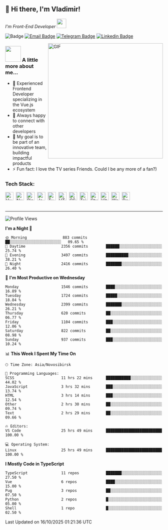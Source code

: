 ## 🦄 Hi there, I'm Vladimir!

<p><em>I'm Front-End Developer <img src="https://i.giphy.com/WUlplcMpOCEmTGBtBW.webp" width="30"></em>
</p>

![Badge](https://hitscounter.dev/api/hit?url=https%3A%2F%2Fgithub.com%2Fvofronte&label=гости&icon=github&color=%23E7E7E7)
[![Email Badge](https://cdn.jsdelivr.net/gh/vofronte/icons@latest/mail_badge.svg)](mailto:Hi@BetterCallSergeev.pro)
[![Telegram Badge](https://cdn.jsdelivr.net/gh/vofronte/icons@latest/tg_badge.svg)](https://t.me/vofronte) [![Linkedin
Badge](https://cdn.jsdelivr.net/gh/vofronte/icons@latest/linkedin_badge.svg)](https://www.linkedin.com/in/vofronte/)


<img align="right" alt="GIF" width="367" src="https://i.giphy.com/L8K62iTDkzGX6.webp" />

### <img src="https://i.giphy.com/VgCDAzcKvsR6OM0uWg.webp" width="50"> A little more about me...

- 🔭 Experienced Frontend Developer specializing in the Vue.js ecosystem
- 👯 Always happy to connect with other developers
- 🥅 My goal is to be part of an innovative team, building impactful products
- ⚡ Fun fact: I love the TV series Friends. Could I be any more of a fan?)

### Tech Stack:

<div class="tools-container">
	<img title="Vue.js" alt="Vue.js" width="26px" src="https://cdn.jsdelivr.net/gh/vofronte/icons@latest/vue.svg" style="vertical-align: middle; margin-right: 4px; margin-bottom: 4px;"/>
	<img title="Nuxt.js" alt="Nuxt.js" width="26px" src="https://cdn.jsdelivr.net/gh/vofronte/icons@latest/nuxt.png" style="vertical-align: middle; margin-right: 4px; margin-bottom: 4px;"/>
	<img title="Pinia" alt="Pinia" width="26px" src="https://cdn.jsdelivr.net/gh/vofronte/icons@latest/pinia.svg" style="vertical-align: middle; margin-right: 4px; margin-bottom: 4px;"/>
	<img title="JavaScript" alt="JavaScript" width="26px" src="https://cdn.jsdelivr.net/gh/vofronte/icons@latest/js.svg" style="vertical-align: middle; margin-right: 4px; margin-bottom: 4px;"/>
	<img title="TypeScript" alt="TypeScript" width="26px" src="https://cdn.jsdelivr.net/gh/vofronte/icons@latest/ts.svg" style="vertical-align: middle; margin-right: 4px; margin-bottom: 4px;"/>
	<img title="HTML" alt="HTML" width="26px" src="https://cdn.jsdelivr.net/gh/vofronte/icons@latest/html.svg" style="vertical-align: middle; margin-right: 4px; margin-bottom: 4px;"/>
	<img title="CSS" alt="CSS" width="26px" src="https://cdn.jsdelivr.net/gh/vofronte/icons@latest/css.svg" style="vertical-align: middle; margin-right: 4px; margin-bottom: 4px;"/>
	<img title="Tailwind" alt="Tailwind" width="26px" src="https://cdn.jsdelivr.net/gh/vofronte/icons@latest/tailwind.svg" style="vertical-align: middle; margin-right: 4px; margin-bottom: 4px;"/>
	<img title="Stylus" alt="Stylus" width="26px" src="https://cdn.jsdelivr.net/gh/vofronte/icons@latest/stylus.svg" style="vertical-align: middle; margin-right: 4px; margin-bottom: 4px;"/>
	<img title="Vite" alt="Vite" width="26px" src="https://cdn.jsdelivr.net/gh/vofronte/icons@latest/vite.svg" style="vertical-align: middle; margin-right: 4px; margin-bottom: 4px;"/>
	<img title="Webpack" alt="Webpack" width="26px" src="https://cdn.jsdelivr.net/gh/vofronte/icons@latest/webpack.svg" style="vertical-align: middle; margin-right: 4px; margin-bottom: 4px;"/>
	<img title="Docker" alt="Docker" width="26px" src="https://cdn.jsdelivr.net/gh/vofronte/icons@latest/docker.svg" style="vertical-align: middle; margin-right: 4px; margin-bottom: 4px;"/>
</div>
<br />

---
<!--START_SECTION:waka-->
![Profile Views](http://img.shields.io/badge/Profile%20Views-1-blue)

**I'm a Night 🦉** 

```text
🌞 Morning                883 commits         ██░░░░░░░░░░░░░░░░░░░░░░░   09.65 % 
🌆 Daytime                2356 commits        ██████░░░░░░░░░░░░░░░░░░░   25.74 % 
🌃 Evening                3497 commits        ██████████░░░░░░░░░░░░░░░   38.21 % 
🌙 Night                  2416 commits        ███████░░░░░░░░░░░░░░░░░░   26.40 % 
```
📅 **I'm Most Productive on Wednesday** 

```text
Monday                   1546 commits        ████░░░░░░░░░░░░░░░░░░░░░   16.89 % 
Tuesday                  1724 commits        █████░░░░░░░░░░░░░░░░░░░░   18.84 % 
Wednesday                2399 commits        ███████░░░░░░░░░░░░░░░░░░   26.21 % 
Thursday                 620 commits         ██░░░░░░░░░░░░░░░░░░░░░░░   06.77 % 
Friday                   1104 commits        ███░░░░░░░░░░░░░░░░░░░░░░   12.06 % 
Saturday                 822 commits         ██░░░░░░░░░░░░░░░░░░░░░░░   08.98 % 
Sunday                   937 commits         ███░░░░░░░░░░░░░░░░░░░░░░   10.24 % 
```


📊 **This Week I Spent My Time On** 

```text
🕑︎ Time Zone: Asia/Novosibirsk

💬 Programming Languages: 
SCSS                     11 hrs 22 mins      ███████████░░░░░░░░░░░░░░   44.02 % 
JavaScript               3 hrs 32 mins       ███░░░░░░░░░░░░░░░░░░░░░░   13.74 % 
HTML                     3 hrs 14 mins       ███░░░░░░░░░░░░░░░░░░░░░░   12.54 % 
Other                    2 hrs 30 mins       ██░░░░░░░░░░░░░░░░░░░░░░░   09.74 % 
Text                     2 hrs 29 mins       ██░░░░░░░░░░░░░░░░░░░░░░░   09.66 % 

🔥 Editors: 
VS Code                  25 hrs 49 mins      █████████████████████████   100.00 % 

💻 Operating System: 
Linux                    25 hrs 49 mins      █████████████████████████   100.00 % 
```

**I Mostly Code in TypeScript** 

```text
TypeScript               11 repos            ███████░░░░░░░░░░░░░░░░░░   27.50 % 
Vue                      6 repos             ████░░░░░░░░░░░░░░░░░░░░░   15.00 % 
Pug                      3 repos             ██░░░░░░░░░░░░░░░░░░░░░░░   07.50 % 
Python                   2 repos             █░░░░░░░░░░░░░░░░░░░░░░░░   05.00 % 
Shell                    1 repo              █░░░░░░░░░░░░░░░░░░░░░░░░   02.50 % 
```




 Last Updated on 16/10/2025 01:21:36 UTC
<!--END_SECTION:waka-->
